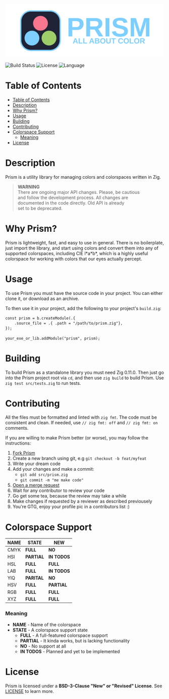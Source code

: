 <img src="common/assets/Prism_Banner.svg"/>

![Build Status][proj-build-status]
![License][proj-license]
![Language][proj-lang]

# Table of Contents
- [Table of Contents](#table-of-contents)
- [Description](#description)
- [Why Prism?](#why-prism)
- [Usage](#usage)
- [Building](#building)
- [Contributing](#contributing)
- [Colorspace Support](#colorspace-support)
    - [Meaning](#meaning)
- [License](#license)

# Description

Prism is a utility library for managing colors and colorspaces written in Zig.

> **WARNING**  
> There are ongoing major API changes. Please, be cautious  
> and follow the development process. All changes are  
> documented in the code directly. Old API is already  
> set to be deprecated.

# Why Prism?
Prism is lightweight, fast, and easy to use in general. There is no boilerplate, just import the library, and start using colors and convert them into any of supported colorspaces, including CIE l\*a\*b\*, which is a highly useful colorspace for working with colors that our eyes actually percept.

# Usage
To use Prism you must have the source code in your project. You can either clone it, or download as an archive.  

To then use it in your project, add the following to your project's `build.zig`:

```zig
const prism = b.createModule(.{
    .source_file = .{ .path = "/path/to/prism.zig"},
});

your_exe_or_lib.addModule("prism", prism);
```

# Building
To build Prism as a standalone library you must need Zig 0.11.0. Then just go into the Prism project root via `cd`, and then use `zig build` to build Prism. Use `zig test src/tests.zig` to run tests.

# Contributing
All the files must be formatted and linted with `zig fmt`. The code must be consistent and clean. If needed, use `// zig fmt: off` and `// zig fmt: on` comments.

If you are willing to make Prism better (or worse), you may follow the instructions:

1. [Fork Prism](https://github.com/nitrogenez/prism/fork)
2. Create a new branch using git, e.g `git checkout -b feat/myfeat`
3. Write your dream code
4. Add your changes and make a commit:
   + `git add src/prism.zig`
   + `git commit -m "me make code"`
5. [Open a merge request](https://github.com/nitrogenez/prism/compare)
6. Wait for any contributor to review your code
7. Go get some tea, because the review may take a while
8. Make changes if requested by a reviewer as described previousely
9. You're GTG, enjoy your profile pic in a contributors list :)

# Colorspace Support
| NAME | STATE       | NEW          |
| ---- | ----------- | ------------ |
| CMYK | **FULL**    | **NO**       |
| HSI  | **PARTIAL** | **IN TODOS** |
| HSL  | **FULL**    | **FULL**     |
| LAB  | **FULL**    | **IN TODOS** |
| YIQ  | **PARITAL** | **NO**       |
| HSV  | **FULL**    | **PARTIAL**  |
| RGB  | **FULL**    | **FULL**     |
| XYZ  | **FULL**    | **FULL**     |

### Meaning
+ **NAME** - Name of the colorspace
+ **STATE** - A colorspace support state
  + **FULL** - A full-featured colorspace support
  + **PARTIAL** - It kinda works, but is lacking functionality
  + **NO** - No support at all
  + **IN TODOS** - Planned and yet to be implemented

# License
Prism is licensed under a **BSD-3-Clause "New" or "Revised" License**. See [LICENSE](LICENSE) to learn more.


[proj-lang]: https://img.shields.io/badge/_-pure_zig-blue?style=flat-square&logo=zig&logoColor=white&labelColor=1f2335&color=7dcfff
[proj-license]: https://img.shields.io/github/license/nitrogenez/prism?style=flat-square&logo=freebsd&labelColor=1f2335&color=7dcfff
[proj-build-status]: https://img.shields.io/github/actions/workflow/status/nitrogenez/prism/ci.yml?style=flat-square&logo=github&labelColor=1f2335